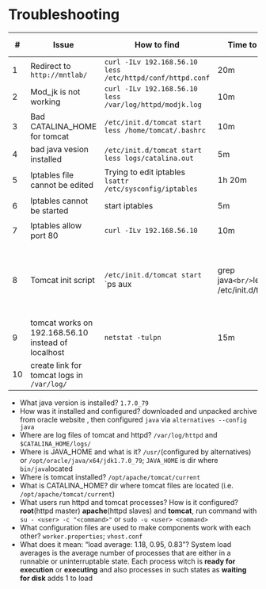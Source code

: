 # Troubleshooting

\# | Issue | How to find | Time to find | how to fix | Time to fix
--- | --- | --- | --- | --- | ---
1 | Redirect to `http://mntlab/` | `curl -ILv 192.168.56.10` <br/> `less /etc/httpd/conf/httpd.conf` | 20m | Remove wrong vitual host, make vhost from `vhost.conf` handle all requests. | 2h
2 | Mod_jk is not working | `curl -ILv 192.168.56.10` <br/> `less /var/log/httpd/modjk.log` | 10m | Fix worker.properties | 20m
3 | Bad CATALINA_HOME for tomcat | `/etc/init.d/tomcat start` <br/> `less /home/tomcat/.bashrc` | 10m | remove CATALINA_HOME | 10m
4 | bad java vesion installed | `/etc/init.d/tomcat start` <br/> `less logs/catalina.out` | 5m | set proper JAVA_HOME for user tomcat | 5m
5 | Iptables file cannot be edited | Trying to edit iptables <br/> `lsattr /etc/sysconfig/iptables` | 1h 20m | `chattr -i /etc/sysconfig/iptables` | 10m
6 | Iptables cannot be started | start iptables | 5m | Add `ESTABLISHED` to `-A INPUT -m state --state ESTABLISHED,RELATED -j ACCEPT` | 5m
7 | Iptables allow port 80 | `curl -ILv 192.168.56.10` | 10m | `iptables -I INPUT -p tcp --dport 80 -j ACCEPT` <br/> `iptables-save > /etc/sysconfig/iptables` | 20m
8 | Tomcat init script | `/etc/init.d/tomcat start` <br/> `ps aux | grep java` <br/> `less /etc/init.d/tomcat` | 5m | check status code of tomcat startup script | 2h
9 | tomcat works on 192.168.56.10 instead of localhost | `netstat -tulpn` | 15m | replace 192.168.56.10 to localhost in `/opt/apache/tomcat/current/conf/server.xml` and `/etc/httpd/conf.d/workers.properties` | 10m
10 | create link for tomcat logs in `/var/log/` | | | `ln -s /opt/apache/tomcat/current/logs/ /var/log/tomcat` | 5m | 

* What java version is installed? `1.7.0_79`
* How was it installed and configured? downloaded and unpacked archive from oracle website , then configured `java` via `alternatives --config java`
* Where are log files of tomcat and httpd? `/var/log/httpd` and `$CATALINA_HOME/logs/` 
* Where is JAVA_HOME and what is it? `/usr/`(configured by alternatives) or `/opt/oracle/java/x64/jdk1.7.0_79`; `JAVA_HOME` is dir where `bin/java`located
* Where is tomcat installed? `/opt/apache/tomcat/current`
* What is CATALINA_HOME? dir where tomcat files are located (i.e. `/opt/apache/tomcat/current`) 
* What users run httpd and tomcat processes? How is it configured? __root__(httpd master) __apache__(httpd slaves) and __tomcat__, run command with `su - <user> -c "<command>"` or `sudo -u <user> <command>`
* What configuration files are used to make components work with each other? `worker.properties`; `vhost.conf`
* What does it mean: “load average: 1.18, 0.95, 0.83”? System load averages is the average number of processes that are either in a runnable or uninterruptable state. Each process witch is __ready for execution__ or __executing__ and also processes in such states as __waiting for disk__ adds 1 to load
